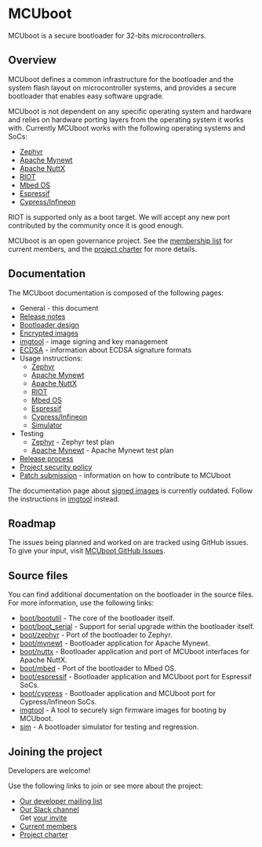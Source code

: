 # MCUboot

MCUboot is a secure bootloader for 32-bits microcontrollers.

## Overview

MCUboot defines a common infrastructure for the bootloader and the system flash
layout on microcontroller systems, and provides a secure bootloader that
enables easy software upgrade.

MCUboot is not dependent on any specific operating system and hardware and
relies on hardware porting layers from the operating system it works with.
Currently MCUboot works with the following operating systems and SoCs:
- [Zephyr](https://www.zephyrproject.org/)
- [Apache Mynewt](https://mynewt.apache.org/)
- [Apache NuttX](https://nuttx.apache.org/)
- [RIOT](https://www.riot-os.org/)
- [Mbed OS](https://os.mbed.com/)
- [Espressif](https://www.espressif.com/)
- [Cypress/Infineon](https://www.cypress.com/)

RIOT is supported only as a boot target. We will accept any new port
contributed by the community once it is good enough.

MCUboot is an open governance project. See the [membership
list](https://github.com/mcu-tools/mcuboot/wiki/Members) for current
members, and the
[project charter](https://github.com/mcu-tools/mcuboot/wiki/MCUboot-Project-Charter)
for more details.

## Documentation

The MCUboot documentation is composed of the following pages:

- General - this document
- [Release notes](release-notes.md)
- [Bootloader design](design.md)
- [Encrypted images](encrypted_images.md)
- [imgtool](imgtool.md) - image signing and key management
- [ECDSA](ecdsa.md) - information about ECDSA signature formats
- Usage instructions:
  - [Zephyr](readme-zephyr.md)
  - [Apache Mynewt](readme-mynewt.md)
  - [Apache NuttX](readme-nuttx.md)
  - [RIOT](readme-riot.md)
  - [Mbed OS](readme-mbed.md)
  - [Espressif](readme-espressif.md)
  - [Cypress/Infineon](../boot/cypress/README.md)
  - [Simulator](../sim/README.rst)
- Testing
  - [Zephyr](testplan-zephyr.md) - Zephyr test plan
  - [Apache Mynewt](testplan-mynewt.md) - Apache Mynewt test plan
- [Release process](release.md)
- [Project security policy](SECURITY.md)
- [Patch submission](SubmittingPatches.md) - information
  on how to contribute to MCUboot

The documentation page about [signed images](signed_images.md) is currently
outdated. Follow the instructions in [imgtool](imgtool.md) instead.

## Roadmap

The issues being planned and worked on are tracked using GitHub issues. To
give your input, visit [MCUboot GitHub
Issues](https://github.com/mcu-tools/mcuboot/issues).

## Source files

You can find additional documentation on the bootloader in the source files.
For more information, use the following links:
- [boot/bootutil](https://github.com/mcu-tools/mcuboot/tree/main/boot/bootutil) - The core of the bootloader itself.
- [boot/boot\_serial](https://github.com/mcu-tools/mcuboot/tree/main/boot/boot_serial) - Support for serial upgrade within the bootloader itself.
- [boot/zephyr](https://github.com/mcu-tools/mcuboot/tree/main/boot/zephyr) - Port of the bootloader to Zephyr.
- [boot/mynewt](https://github.com/mcu-tools/mcuboot/tree/main/boot/mynewt) - Bootloader application for Apache Mynewt.
- [boot/nuttx](https://github.com/mcu-tools/mcuboot/tree/main/boot/nuttx) - Bootloader application and port of MCUboot interfaces for Apache NuttX.
- [boot/mbed](https://github.com/mcu-tools/mcuboot/tree/main/boot/mbed) - Port of the bootloader to Mbed OS.
- [boot/espressif](https://github.com/mcu-tools/mcuboot/tree/main/boot/espressif) - Bootloader application and MCUboot port for Espressif SoCs.
- [boot/cypress](https://github.com/mcu-tools/mcuboot/tree/main/boot/cypress) - Bootloader application and MCUboot port for Cypress/Infineon SoCs.
- [imgtool](https://github.com/mcu-tools/mcuboot/tree/main/scripts/imgtool.py) - A tool to securely sign firmware images for booting by MCUboot.
- [sim](https://github.com/mcu-tools/mcuboot/tree/main/sim) - A bootloader simulator for testing and regression.

## Joining the project

Developers are welcome!

Use the following links to join or see more about the project:

* [Our developer mailing list](https://groups.io/g/MCUBoot)
* [Our Slack channel](https://mcuboot.slack.com/) <br />
  Get [your invite](https://join.slack.com/t/mcuboot/shared_invite/MjE2NDcwMTQ2MTYyLTE1MDA4MTIzNTAtYzgyZTU0NjFkMg)
* [Current members](https://github.com/mcu-tools/mcuboot/wiki/Members)
* [Project charter](https://github.com/mcu-tools/mcuboot/wiki/MCUboot-Project-Charter)
